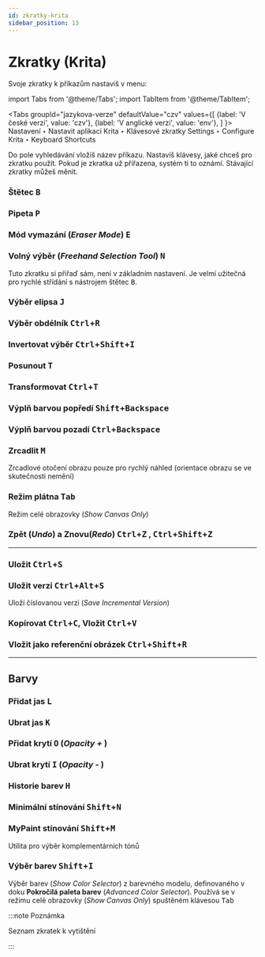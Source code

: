 ```yaml
---
id: zkratky-krita
sidebar_position: 13
---
```


# Zkratky (Krita)

Svoje zkratky k příkazům nastavíš v menu:

import Tabs from '@theme/Tabs';
import TabItem from '@theme/TabItem';

<Tabs
  groupId="jazykova-verze"
  defaultValue="czv"
  values={[
    {label: 'V české verzi', value: 'czv'},
    {label: 'V anglické verzi', value: 'env'},
  ]
}>
<TabItem value="czv">Nastavení ‣ Nastavit aplikaci Krita ‣ Klávesové zkratky</TabItem>
<TabItem value="env">Settings ‣ Configure Krita ‣ Keyboard Shortcuts</TabItem>
</Tabs>

Do pole vyhledávání vložíš název příkazu. Nastavíš klávesy, jaké chceš pro zkratku použít. Pokud je zkratka už přiřazena, systém ti to oznámí. Stávající zkratky můžeš měnit.

### Štětec <kbd>B</kbd>
### Pipeta <kbd>P</kbd>
### Mód vymazání (*Eraser Mode*) <kbd>E</kbd>
### Volný výběr (*Freehand Selection Tool*) <kbd>N</kbd>
Tuto zkratku si přiřaď sám, není v základním nastavení. Je velmi užitečná pro rychlé střídání s nástrojem štětec <kbd>B</kbd>.
### Výběr elipsa <kbd>J</kbd>
### Výběr obdélník <kbd>Ctrl</kbd>+<kbd>R</kbd>
### Invertovat výběr <kbd>Ctrl</kbd>+<kbd>Shift</kbd>+<kbd>I</kbd>

###   Posunout <kbd>T</kbd>
###   Transformovat <kbd>Ctrl</kbd>+<kbd>T</kbd>

###   Výplň barvou popředí <kbd>Shift</kbd>+<kbd>Backspace</kbd>
###   Výplň barvou pozadí <kbd>Ctrl</kbd>+<kbd>Backspace</kbd>

### Zrcadlit <kbd>M</kbd>
Zrcadlové otočení obrazu pouze pro rychlý náhled (orientace obrazu se ve skutečnosti nemění)
### Režim plátna <kbd>Tab</kbd>
Režim celé obrazovky (*Show Canvas Only*)
### Zpět (*Undo*) a Znovu(*Redo*) <kbd>Ctrl</kbd>+<kbd>Z</kbd> , <kbd>Ctrl</kbd>+<kbd>Shift</kbd>+<kbd>Z</kbd>
***

### Uložit <kbd>Ctrl</kbd>+<kbd>S</kbd>
### Uložit verzi <kbd>Ctrl</kbd>+<kbd>Alt</kbd>+<kbd>S</kbd>
Uloží číslovanou verzi (*Save Incremental Version*)
### Kopírovat <kbd>Ctrl</kbd>+<kbd>C</kbd>, Vložit <kbd>Ctrl</kbd>+<kbd>V</kbd>
### Vložit jako referenční obrázek <kbd>Ctrl</kbd>+<kbd>Shift</kbd>+<kbd>R</kbd>
***

## Barvy
### Přidat jas <kbd>L</kbd>
### Ubrat jas <kbd>K</kbd>
### Přidat krytí <kbd>O</kbd> (*Opacity +* )
### Ubrat krytí <kbd>I</kbd> (*Opacity -* )

### Historie barev <kbd>H</kbd>
### Minimální stínování <kbd>Shift</kbd>+<kbd>N</kbd>
### MyPaint stínování <kbd>Shift</kbd>+<kbd>M</kbd>
Utilita pro výběr komplementárních tónů
### Výběr barev <kbd>Shift</kbd>+<kbd>I</kbd>
Výběr barev (*Show Color Selector*) z barevného modelu, definovaného v doku **Pokročilá paleta barev** (*Advanced Color Selector*). Používá se v režimu celé obrazovky (*Show Canvas Only*) spuštěném klávesou <kbd>Tab</kbd>

:::note Poznámka

Seznam zkratek k vytištění

:::
